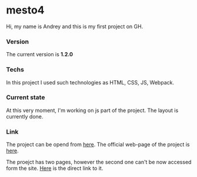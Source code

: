 # mesto4
Hi, my name is Andrey and this is my first project on GH.

### Version
The current version is __1.2.0__

### Techs
In this project I used such technologies as HTML, CSS, JS, Webpack.

### Current state
At this very moment, I'm working on js part of the project. The layout is currently done.

### Link
The project can be opend from [here](https://agas0077.github.io/praktikum_diploma_front-end/ "Mesto on GH-PAGES").
The official web-page of the project is [here](https://mesto4.fun "Mesto official web-page").

The proejct has two pages, however the second one can't be now accessed form the site. [Here](https://mesto4.fun/secondPage.html "Mesto official second web-page") is the direct link to it.

